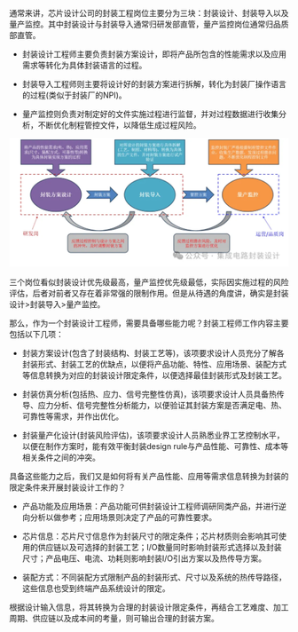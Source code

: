 通常来讲，芯片设计公司的封装工程岗位主要分为三块：封装设计、封装导入以及量产监控。其中封装设计与封装导入通常归研发部直管，量产监控岗位通常归品质部直管。  

- 封装设计工程师主要负责封装方案设计，即将产品所包含的性能需求以及应用需求等转化为具体封装语言的过程。  
    
- 封装导入工程师则主要将设计好的封装方案进行拆解，转化为封装厂操作语言的过程(类似于封装厂的NPI)。  
    
- 量产监控则负责对制定好的文件实施过程进行监督，并对过程数据进行收集分析，不断优化制程管控文件，以降低生成过程风险。

![](../readme.assets/Pasted%20image%2020250101024106.png)

三个岗位看似封装设计优先级最高，量产监控优先级最低，实际因实施过程的风险评估，后者对前者又存在着非常强的限制作用。但是从待遇的角度讲，确实是封装设计>封装导入>量产监控。

那么，作为一个封装设计工程师，需要具备哪些能力呢？封装工程师工作内容主要包括以下几项：  

- 封装方案设计(包含了封装结构、封装工艺等)，该项要求设计人员充分了解各封装形式、封装工艺的优缺点，以便将产品功能、特性、应用场景、装配方式等信息转换为对应的封装设计限定条件，以便选择最佳封装形式及封装工艺。
    
- 封装仿真分析(包括热、应力、信号完整性仿真)，该项要求设计人员具备热传导、应力分析、信号完整性分析能力，以便验证其封装方案是否满足电、热、可靠性等需求，并作出优化。
    
- 封装量产化设计(封装风险评估)，该项要求设计人员熟悉业界工艺控制水平，以便在制作方案时，能有效平衡封装design rule与产品性能、可靠性、成本等相关条件之间的冲突。

具备这些能力之后，我们又是如何将有关产品性能、应用等需求信息转换为封装的限定条件来开展封装设计工作的？  

- 产品功能及应用场景：产品功能可供封装设计工程师调研同类产品，并进行逆向分析以做参考；应用场景则决定了产品的可靠性要求。
    
- 芯片信息：芯片尺寸信息作为封装尺寸的限定条件；芯片材质则会影响其可使用的供应链以及可选择的封装工艺；I/O数量同时影响封装形式选择以及封装尺寸；产品电压、电流、功耗则影响封装I/O引出方案以及热传导方案。
    
- 装配方式：不同装配方式限制产品的封装形式、尺寸以及系统的热传导路径，这些信息也受到终端产品系统设计的限定。
    
根据设计输入信息，将其转换为合理的封装设计限定条件，再结合工艺难度、加工周期、供应链以及成本间的考量，则可输出合理的封装方案。


